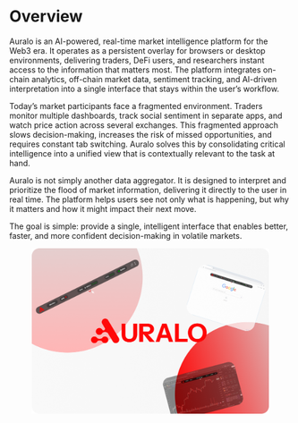 # Overview

Auralo is an AI-powered, real-time market intelligence platform for the Web3 era. It operates as a persistent overlay for browsers or desktop environments, delivering traders, DeFi users, and researchers instant access to the information that matters most. The platform integrates on-chain analytics, off-chain market data, sentiment tracking, and AI-driven interpretation into a single interface that stays within the user’s workflow.

Today’s market participants face a fragmented environment. Traders monitor multiple dashboards, track social sentiment in separate apps, and watch price action across several exchanges. This fragmented approach slows decision-making, increases the risk of missed opportunities, and requires constant tab switching. Auralo solves this by consolidating critical intelligence into a unified view that is contextually relevant to the task at hand.

Auralo is not simply another data aggregator. It is designed to interpret and prioritize the flood of market information, delivering it directly to the user in real time. The platform helps users see not only what is happening, but why it matters and how it might impact their next move.

The goal is simple: provide a single, intelligent interface that enables better, faster, and more confident decision-making in volatile markets.



<figure><img src=".gitbook/assets/Hero Design.png" alt=""><figcaption></figcaption></figure>

